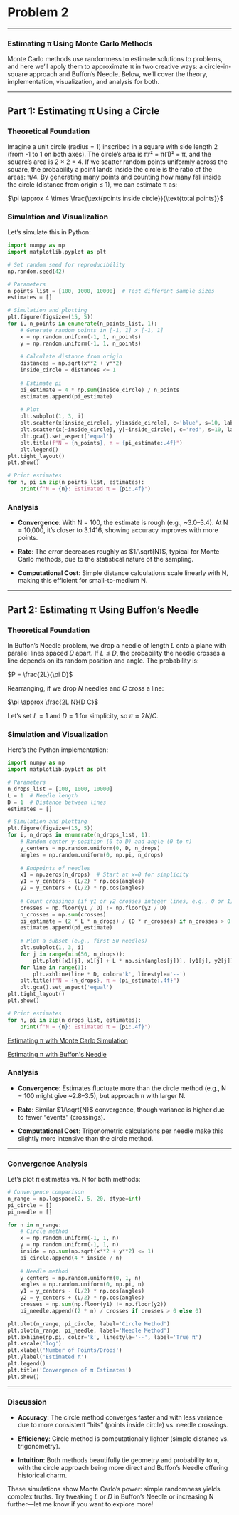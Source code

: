 # Problem 2
---

### Estimating π Using Monte Carlo Methods

Monte Carlo methods use randomness to estimate solutions to problems, and here we’ll apply them to approximate π in two creative ways: a circle-in-square approach and Buffon’s Needle. Below, we’ll cover the theory, implementation, visualization, and analysis for both.

---

## Part 1: Estimating π Using a Circle

### Theoretical Foundation
Imagine a unit circle (radius = 1) inscribed in a square with side length 2 (from -1 to 1 on both axes). The circle’s area is πr² = π(1)² = π, and the square’s area is 2 × 2 = 4. If we scatter random points uniformly across the square, the probability a point lands inside the circle is the ratio of the areas: π/4. By generating many points and counting how many fall inside the circle (distance from origin ≤ 1), we can estimate π as:

$\pi \approx 4 \times \frac{\text{points inside circle}}{\text{total points}}$

### Simulation and Visualization
Let’s simulate this in Python:

```python
import numpy as np
import matplotlib.pyplot as plt

# Set random seed for reproducibility
np.random.seed(42)

# Parameters
n_points_list = [100, 1000, 10000]  # Test different sample sizes
estimates = []

# Simulation and plotting
plt.figure(figsize=(15, 5))
for i, n_points in enumerate(n_points_list, 1):
    # Generate random points in [-1, 1] x [-1, 1]
    x = np.random.uniform(-1, 1, n_points)
    y = np.random.uniform(-1, 1, n_points)
    
    # Calculate distance from origin
    distances = np.sqrt(x**2 + y**2)
    inside_circle = distances <= 1
    
    # Estimate pi
    pi_estimate = 4 * np.sum(inside_circle) / n_points
    estimates.append(pi_estimate)
    
    # Plot
    plt.subplot(1, 3, i)
    plt.scatter(x[inside_circle], y[inside_circle], c='blue', s=10, label='Inside')
    plt.scatter(x[~inside_circle], y[~inside_circle], c='red', s=10, label='Outside')
    plt.gca().set_aspect('equal')
    plt.title(f"N = {n_points}, π ≈ {pi_estimate:.4f}")
    plt.legend()
plt.tight_layout()
plt.show()

# Print estimates
for n, pi in zip(n_points_list, estimates):
    print(f"N = {n}: Estimated π = {pi:.4f}")
```

### Analysis

- **Convergence**: With N = 100, the estimate is rough (e.g., ~3.0–3.4). At N = 10,000, it’s closer to 3.1416, showing accuracy improves with more points.

- **Rate**: The error decreases roughly as $1/\sqrt{N}$, typical for Monte Carlo methods, due to the statistical nature of the sampling.

- **Computational Cost**: Simple distance calculations scale linearly with N, making this efficient for small-to-medium N.

---

## Part 2: Estimating π Using Buffon’s Needle

### Theoretical Foundation
In Buffon’s Needle problem, we drop a needle of length $L$ onto a plane with parallel lines spaced $D$ apart. If $L \leq D$, the probability the needle crosses a line depends on its random position and angle. The probability is:

$P = \frac{2L}{\pi D}$

Rearranging, if we drop $N$ needles and $C$ cross a line:

$\pi \approx \frac{2L N}{D C}$

Let’s set $L = 1$ and $D = 1$ for simplicity, so $\pi \approx 2N/C$.

### Simulation and Visualization
Here’s the Python implementation:

```python
import numpy as np
import matplotlib.pyplot as plt

# Parameters
n_drops_list = [100, 1000, 10000]
L = 1  # Needle length
D = 1  # Distance between lines
estimates = []

# Simulation and plotting
plt.figure(figsize=(15, 5))
for i, n_drops in enumerate(n_drops_list, 1):
    # Random center y-position (0 to D) and angle (0 to π)
    y_centers = np.random.uniform(0, D, n_drops)
    angles = np.random.uniform(0, np.pi, n_drops)
    
    # Endpoints of needles
    x1 = np.zeros(n_drops)  # Start at x=0 for simplicity
    y1 = y_centers - (L/2) * np.cos(angles)
    y2 = y_centers + (L/2) * np.cos(angles)
    
    # Count crossings (if y1 or y2 crosses integer lines, e.g., 0 or 1)
    crosses = np.floor(y1 / D) != np.floor(y2 / D)
    n_crosses = np.sum(crosses)
    pi_estimate = (2 * L * n_drops) / (D * n_crosses) if n_crosses > 0 else 0
    estimates.append(pi_estimate)
    
    # Plot a subset (e.g., first 50 needles)
    plt.subplot(1, 3, i)
    for j in range(min(50, n_drops)):
        plt.plot([x1[j], x1[j] + L * np.sin(angles[j])], [y1[j], y2[j]], 'b-', alpha=0.5)
    for line in range(3):
        plt.axhline(line * D, color='k', linestyle='--')
    plt.title(f"N = {n_drops}, π ≈ {pi_estimate:.4f}")
    plt.gca().set_aspect('equal')
plt.tight_layout()
plt.show()

# Print estimates
for n, pi in zip(n_drops_list, estimates):
    print(f"N = {n}: Estimated π = {pi:.4f}")
```
[Estimating π with Monte Carlo Simulation](Estimating_π_with_Monte_Carlo_Simulation.html)

[Estimating π with Buffon's Needle](Estimating_π_with_Buffon's_Needle.html)

### Analysis
- **Convergence**: Estimates fluctuate more than the circle method (e.g., N = 100 might give ~2.8–3.5), but approach π with larger N.

- **Rate**: Similar $1/\sqrt{N}$ convergence, though variance is higher due to fewer “events” (crossings).

- **Computational Cost**: Trigonometric calculations per needle make this slightly more intensive than the circle method.

---

### Convergence Analysis
Let’s plot π estimates vs. N for both methods:

```python
# Convergence comparison
n_range = np.logspace(2, 5, 20, dtype=int)
pi_circle = []
pi_needle = []

for n in n_range:
    # Circle method
    x = np.random.uniform(-1, 1, n)
    y = np.random.uniform(-1, 1, n)
    inside = np.sum(np.sqrt(x**2 + y**2) <= 1)
    pi_circle.append(4 * inside / n)
    
    # Needle method
    y_centers = np.random.uniform(0, 1, n)
    angles = np.random.uniform(0, np.pi, n)
    y1 = y_centers - (L/2) * np.cos(angles)
    y2 = y_centers + (L/2) * np.cos(angles)
    crosses = np.sum(np.floor(y1) != np.floor(y2))
    pi_needle.append((2 * n) / crosses if crosses > 0 else 0)

plt.plot(n_range, pi_circle, label='Circle Method')
plt.plot(n_range, pi_needle, label='Needle Method')
plt.axhline(np.pi, color='k', linestyle='--', label='True π')
plt.xscale('log')
plt.xlabel('Number of Points/Drops')
plt.ylabel('Estimated π')
plt.legend()
plt.title('Convergence of π Estimates')
plt.show()
```

---

### Discussion
- **Accuracy**: The circle method converges faster and with less variance due to more consistent “hits” (points inside circle) vs. needle crossings.

- **Efficiency**: Circle method is computationally lighter (simple distance vs. trigonometry).

- **Intuition**: Both methods beautifully tie geometry and probability to π, with the circle approach being more direct and Buffon’s Needle offering historical charm.

These simulations show Monte Carlo’s power: simple randomness yields complex truths. Try tweaking $L$ or $D$ in Buffon’s Needle or increasing N further—let me know if you want to explore more!